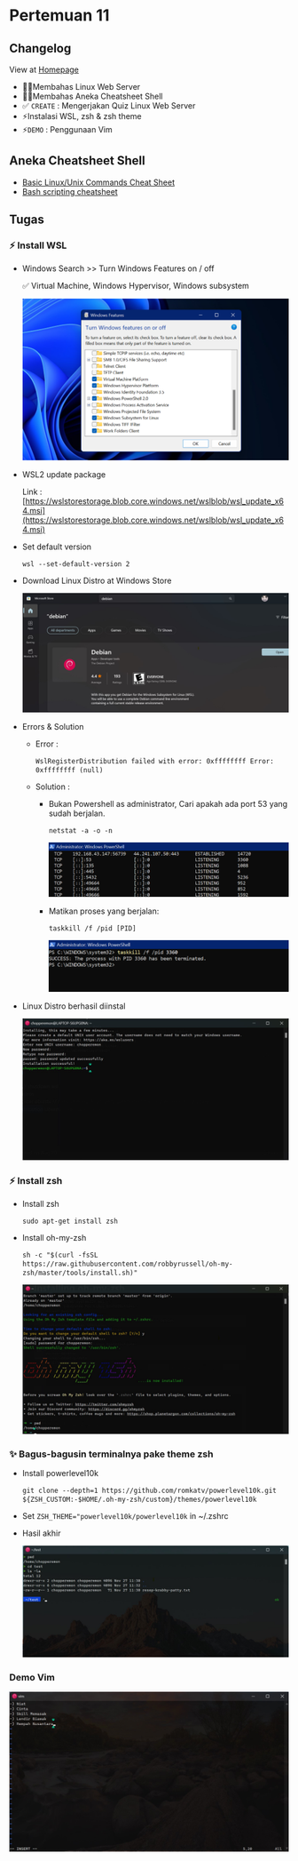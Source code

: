 # Pertemuan 11
## Changelog
View at [Homepage](https://github.com/ricky03knowhere/IF215007#pertemuan-11)
- 💭💡Membahas Linux Web Server
- 💭💡Membahas Aneka Cheatsheet Shell
- ✅ `CREATE` : Mengerjakan Quiz Linux Web Server
- ⚡Instalasi WSL, zsh & zsh theme
- ⚡`DEMO` : Penggunaan Vim

## Aneka Cheatsheet Shell
- [Basic Linux/Unix Commands Cheat Sheet](https://sysaix.com/basic-linux-unix-commands-cheat-sheet)
- [Bash scripting cheatsheet](https://devhints.io/bash)

## Tugas
### ⚡ Install WSL
- Windows Search >> Turn Windows Features on / off
  
  ✅ Virtual Machine, Windows Hypervisor, Windows subsystem

    ![img](./Screenshot%202022-05-17%20141237.png)

- WSL2 update package

  Link : [https://wslstorestorage.blob.core.windows.net/wslblob/wsl_update_x64.msi](https://wslstorestorage.blob.core.windows.net/wslblob/wsl_update_x64.msi)

- Set default version

  ```shell 
  wsl --set-default-version 2
  ```

- Download Linux Distro at Windows Store 

  ![img](./Screenshot%202022-11-27%20101954.jpg)

- Errors & Solution

  - Error : 

    ```shell 
    WslRegisterDistribution failed with error: 0xffffffff Error: 0xffffffff (null)
    ```

  - Solution :

    - Bukan Powershell as administrator, Cari apakah ada port 53 yang sudah berjalan.
    
      ```shell 
      netstat -a -o -n 
      ```
      
      ![img](Screenshot%202022-05-17%20143304.png)

    - Matikan proses yang berjalan: 

      ```shell
      taskkill /f /pid [PID]
      ```

      ![img](./Screenshot%202022-05-17%20143359.png)

- Linux Distro berhasil diinstal

  ![img](./Screenshot%202022-11-27%20104927.jpg)


### ⚡ Install zsh
- Install zsh

    ```shell
    sudo apt-get install zsh
    ```
- Install oh-my-zsh

    ```shell
    sh -c "$(curl -fsSL https://raw.githubusercontent.com/robbyrussell/oh-my-zsh/master/tools/install.sh)"
    ```
  ![img](./Screenshot%202022-11-27%20110011.jpg)

### ✨ Bagus-bagusin terminalnya pake theme zsh

- Install powerlevel10k

  ```shell
  git clone --depth=1 https://github.com/romkatv/powerlevel10k.git ${ZSH_CUSTOM:-$HOME/.oh-my-zsh/custom}/themes/powerlevel10k
  ```

- Set `ZSH_THEME="powerlevel10k/powerlevel10k` in ~/.zshrc

- Hasil akhir

  ![img](./Screenshot%202022-11-27%20113311.jpg)

### Demo Vim
  ![img](./Screenshot%202022-11-27%20113013.jpg)
